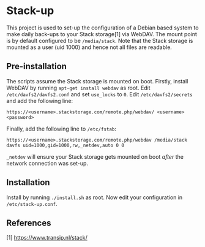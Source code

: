 # Stack-up

This project is used to set-up the configuration of a Debian based system to make daily back-ups to your Stack storage[1] via WebDAV.
The mount point is by default configured to be `/media/stack`.
Note that the Stack storage is mounted as a user (uid 1000) and hence not all files are readable.


## Pre-installation

The scripts assume the Stack storage is mounted on boot.
Firstly, install WebDAV by running `apt-get install webdav` as root.
Edit `/etc/davfs2/davfs2.conf` and set `use_locks` to `0`.
Edit `/etc/davfs2/secrets` and add the following line:

```
https://<username>.stackstorage.com/remote.php/webdav/ <username> <password>
```

Finally, add the following line to `/etc/fstab`:

```
https://<username>.stackstorage.com/remote.php/webdav /media/stack davfs uid=1000,gid=1000,rw,_netdev,auto 0 0
```

`_netdev` will ensure your Stack storage gets mounted on boot _after_ the network connection was set-up.


## Installation

Install by running `./install.sh` as root. Now edit your configuration in `/etc/stack-up.conf`.


## References

[1] <https://www.transip.nl/stack/>
